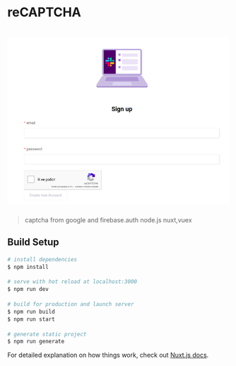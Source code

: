 # reCAPTCHA
# ![recapthca](./assets/recaptcha.png)
> captcha from google and firebase.auth node.js nuxt,vuex

## Build Setup

```bash
# install dependencies
$ npm install

# serve with hot reload at localhost:3000
$ npm run dev

# build for production and launch server
$ npm run build
$ npm run start

# generate static project
$ npm run generate
```

For detailed explanation on how things work, check out [Nuxt.js docs](https://nuxtjs.org).

